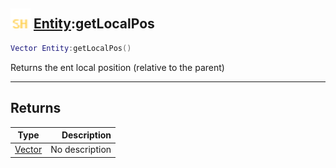 ## <img src="../../.gitbook/assets/shared.png" width="32" height="32" /> [Entity](../entity/README.md):getLocalPos

```lua
Vector Entity:getLocalPos()
```

Returns the ent local position (relative to the parent)<br>

-----------------
## Returns

| Type   | Description |
| ------ | ----------: |
| [Vector](../vector/README.md) | No description |
